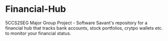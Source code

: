 # Financial-Hub
5CCS2SEG Major Group Project - Software Savant's repository for a financial hub that tracks bank accounts, stock portfolios, crytpo wallets etc. to monitor your financial status.
